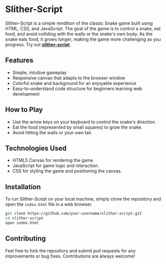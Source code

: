 # Slither-Script

Slither-Script is a simple rendition of the classic Snake game built using HTML, CSS, and JavaScript. The goal of the game is to control a snake, eat food, and avoid colliding with the walls or the snake's own body. As the snake eats food, it grows longer, making the game more challenging as you progress.
Try out **[slither-script](https://vighnesh-radhakrishnan.github.io/slither-script/)**.

## Features

- Simple, intuitive gameplay
- Responsive canvas that adapts to the browser window
- Colorful snake and background for an enjoyable experience
- Easy-to-understand code structure for beginners learning web development

## How to Play

- Use the arrow keys on your keyboard to control the snake's direction.
- Eat the food (represented by small squares) to grow the snake.
- Avoid hitting the walls or your own tail.

## Technologies Used

- HTML5 Canvas for rendering the game.
- JavaScript for game logic and interaction.
- CSS for styling the game and positioning the canvas.

## Installation

To run Slither-Script on your local machine, simply clone the repository and open the `index.html` file in a web browser.

```bash
git clone https://github.com/your-username/slither-script.git
cd slither-script
open index.html
```

## Contributing

Feel free to fork the repository and submit pull requests for any improvements or bug fixes. Contributions are always welcome!

<!-- ## License

This project is licensed under the MIT License. -->
